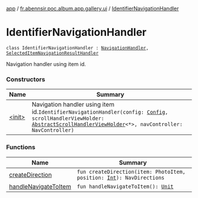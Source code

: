 [app](../../index.md) / [fr.abennsir.poc.album.app.gallery.ui](../index.md) / [IdentifierNavigationHandler](./index.md)

# IdentifierNavigationHandler

`class IdentifierNavigationHandler : `[`NavigationHandler`](../-navigation-handler/index.md)`, `[`SelectedItemNavigationResultHandler`](../-selected-item-navigation-result-handler/index.md)

Navigation handler using item id.

### Constructors

| Name | Summary |
|---|---|
| [&lt;init&gt;](-init-.md) | Navigation handler using item id.`IdentifierNavigationHandler(config: `[`Config`](../../fr.abennsir.poc.album.app.gallery.data/-config/index.md)`, scrollHandlerViewHolder: `[`AbstractScrollHandlerViewHolder`](../../fr.abennsir.poc.album.app.gallery.viewholder/-abstract-scroll-handler-view-holder/index.md)`<*>, navController: NavController)` |

### Functions

| Name | Summary |
|---|---|
| [createDirection](create-direction.md) | `fun createDirection(item: PhotoItem, position: `[`Int`](https://kotlinlang.org/api/latest/jvm/stdlib/kotlin/-int/index.html)`): NavDirections` |
| [handleNavigateToItem](handle-navigate-to-item.md) | `fun handleNavigateToItem(): `[`Unit`](https://kotlinlang.org/api/latest/jvm/stdlib/kotlin/-unit/index.html) |

